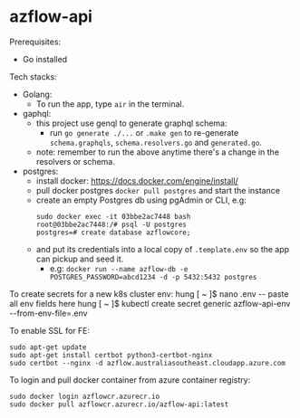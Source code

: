 # azflow-api
Prerequisites:
- Go installed

Tech stacks:
- Golang:
  - To run the app, type `air` in the terminal.
- gaphql:
  - this project use genql to generate graphql schema:
    - run `go generate ./...` or `.make gen` to re-generate `schema.graphqls`, `schema.resolvers.go` and `generated.go`.
  - note: remember to run the above anytime there's a change in the resolvers or schema.
- postgres:
  - install docker: https://docs.docker.com/engine/install/
  - pull docker postgres `docker pull postgres` and start the instance
  - create an empty Postgres db using pgAdmin or CLI, e.g:
    ```
    sudo docker exec -it 03bbe2ac7448 bash
    root@03bbe2ac7448:/# psql -U postgres
    postgres=# create database azflowcore;

  - and put its credentials into a local copy of `.template.env` so the app can pickup and seed it. 
    - e.g: `docker run --name azflow-db -e POSTGRES_PASSWORD=abcd1234 -d -p 5432:5432 postgres`

To create secrets for a new k8s cluster env:
hung [ ~ ]$ nano .env -- paste all env fields here
hung [ ~ ]$ kubectl create secret generic azflow-api-env --from-env-file=.env

To enable SSL for FE:
```
sudo apt-get update
sudo apt-get install certbot python3-certbot-nginx
sudo certbot --nginx -d azflow.australiasoutheast.cloudapp.azure.com
```

To login and pull docker container from azure container registry:
```
sudo docker login azflowcr.azurecr.io
sudo docker pull azflowcr.azurecr.io/azflow-api:latest
```
